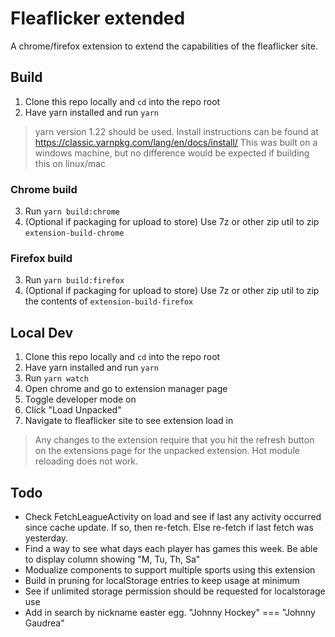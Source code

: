 # Fleaflicker extended

A chrome/firefox extension to extend the capabilities of the fleaflicker site.

## Build

1. Clone this repo locally and `cd` into the repo root
2. Have yarn installed and run `yarn`

> yarn version 1.22 should be used. Install instructions can be found at https://classic.yarnpkg.com/lang/en/docs/install/
> This was built on a windows machine, but no difference would be expected if building this on linux/mac

### Chrome build
3. Run `yarn build:chrome`
4. (Optional if packaging for upload to store) Use 7z or other zip util to zip `extension-build-chrome`

### Firefox build
3. Run `yarn build:firefox`
4. (Optional if packaging for upload to store) Use 7z or other zip util to zip the contents of `extension-build-firefox`

## Local Dev

1. Clone this repo locally and `cd` into the repo root
2. Have yarn installed and run `yarn`
3. Run `yarn watch`
4. Open chrome and go to extension manager page
5. Toggle developer mode on
6. Click "Load Unpacked"
7. Navigate to fleaflicker site to see extension load in

>
> Any changes to the extension require that you hit the refresh button on the extensions page for the unpacked extension. Hot module reloading does not work.
>

## Todo
- Check FetchLeagueActivity on load and see if last any activity occurred since cache update. If so, then re-fetch. Else re-fetch if last fetch was yesterday.
- Find a way to see what days each player has games this week. Be able to display column showing "M, Tu, Th, Sa"
- Modualize components to support multiple sports using this extension
- Build in pruning for localStorage entries to keep usage at minimum
- See if unlimited storage permission should be requested for localstorage use
- Add in search by nickname easter egg. "Johnny Hockey" === "Johnny Gaudrea"
